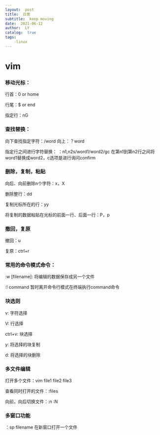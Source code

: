 ```yaml
---
layout:  post
title:  日常
subtitle:  keep moving
date:  2021-06-12
author:  LY
catalog:  true
tags:
    -linux
---
```


# vim

### 移动光标：

行首：0 or home

行尾：$ or end

指定行：nG

### 查找替换：

向下查找指定字符：/word 向上：？word

指定行之间进行字符替换： ：n1,n2s/word1/word2/gc   在第n1到第n2行之间将word1替换成word2，c选项是进行询问confirm

### 删除，复制，粘贴

向后、向前删除n个字符：x，X

删除整行：dd

复制光标所在的行：yy

将复制的数据粘贴在光标的前面一行、后面一行：P，p

### 撤回，复原

撤回：u

复原：ctrl+r

### 常用的命令模式命令：

:w [filename]: 将编辑的数据保存成另一个文件

:! command 暂时离开命令行模式在终端执行command命令

### 块选则

v: 字符选择

V: 行选择

ctrl+v: 块选择

y: 将选择的块复制 

d: 将选择的块删除

### 多文件编辑

打开多个文件：vim file1 file2 file3

查看同时打开的文件：:files

向前，向后切换文件：:n :N

### 多窗口功能

：sp filename 在新窗口打开一个文件



